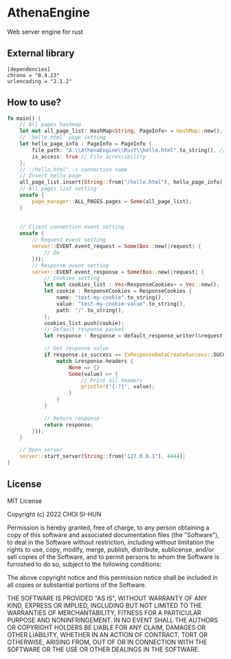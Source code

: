 # AthenaEngine
Web server engine for rust

## External library
```
[dependencies]
chrono = "0.4.23"
urlencoding = "2.1.2"
```

## How to use?
```Rust
fn main() {
    // All pages hashmap
    let mut all_page_list: HashMap<String, PageInfo> = HashMap::new();
    // 'hello.html' page setting
    let hello_page_info : PageInfo = PageInfo {
        file_path: "A:\\AthenaEngine\\Rust\\hello.html".to_string(), // HTML file path
        is_access: true // File accessibility
    };
    // '/hello.html' -> connection name
    // Insert hello page
    all_page_list.insert(String::from("/hello.html"), hello_page_info);
    // All pages list setting
    unsafe {
        page_manager::ALL_PAGES.pages = Some(all_page_list);
    }
    
    
    // Client connection event setting
    unsafe {
        // Request event setting
        server::EVENT.event_request = Some(Box::new(|request| {
            // Do
        }));
        // Response event setting
        server::EVENT.event_response = Some(Box::new(|request| {
            // Cookies setting
            let mut cookies_list : Vec<ResponseCookies> = Vec::new();
            let cookie : ResponseCookies = ResponseCookies {
                name: "test-my-cookie".to_string(),
                value: "test-my-cookie-value".to_string(),
                path: "/".to_string(),
            };
            cookies_list.push(cookie);
            // Default response packet
            let response : Response = default_response_writer(&request, Some(cookies_list), None);

            // Get response value
            if response.is_success == IsResponseDataCreateSuccess::SUCCESS {
                match &response.headers {
                    None => {}
                    Some(value) => {
                        // Print all headers
                        println!("{:?}", value);
                    }
                }
            }

            // Return response
            return response;
        }));
    }

    // Open server
    server::start_server(String::from("127.0.0.1"), 4444);
}
```

## License
MIT License

Copyright (c) 2022 CHOI SI-HUN

Permission is hereby granted, free of charge, to any person obtaining a copy
of this software and associated documentation files (the "Software"), to deal
in the Software without restriction, including without limitation the rights
to use, copy, modify, merge, publish, distribute, sublicense, and/or sell
copies of the Software, and to permit persons to whom the Software is
furnished to do so, subject to the following conditions:

The above copyright notice and this permission notice shall be included in all
copies or substantial portions of the Software.

THE SOFTWARE IS PROVIDED "AS IS", WITHOUT WARRANTY OF ANY KIND, EXPRESS OR
IMPLIED, INCLUDING BUT NOT LIMITED TO THE WARRANTIES OF MERCHANTABILITY,
FITNESS FOR A PARTICULAR PURPOSE AND NONINFRINGEMENT. IN NO EVENT SHALL THE
AUTHORS OR COPYRIGHT HOLDERS BE LIABLE FOR ANY CLAIM, DAMAGES OR OTHER
LIABILITY, WHETHER IN AN ACTION OF CONTRACT, TORT OR OTHERWISE, ARISING FROM,
OUT OF OR IN CONNECTION WITH THE SOFTWARE OR THE USE OR OTHER DEALINGS IN THE
SOFTWARE.
